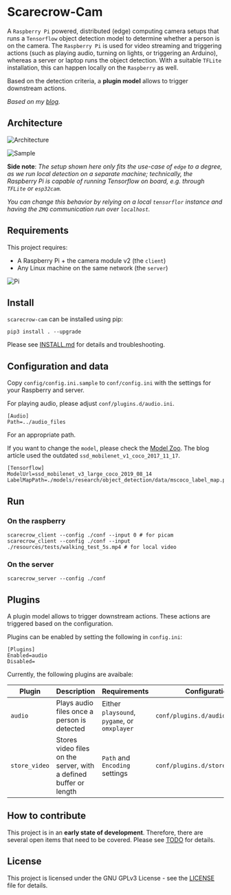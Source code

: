 # Scarecrow-Cam
A `Raspberry Pi` powered, distributed (edge) computing camera setups that runs a `Tensorflow` object detection model to determine whether a person is on the camera. The `Raspberry Pi` is used for video streaming and triggering actions (such as playing audio, turning on lights, or triggering an Arduino), whereas a server or laptop runs the object detection. With a suitable `TFLite` installation, this can happen locally on the `Raspberry` as well.

Based on the detection criteria, a **plugin model** allows to trigger downstream actions.

*Based on my [blog](https://chollinger.com/blog/2019/12/tensorflow-on-edge-or-building-a-smart-security-camera-with-a-raspberry-pi/).*

## Architecture
![Architecture](./docs/architecture.png)

![Sample](./docs/cam_1.png)

**Side note**: *The setup shown here only fits the use-case of `edge` to a degree, as we run local detection on a separate machine; technically, the Raspberry Pi is capable of running Tensorflow on board, e.g. through `TFLite` or `esp32cam`.*

*You can change this behavior by relying on a local `tensorflor` instance and having the `ZMQ` communication run over `localhost`.*

## Requirements
This project requires:
* A Raspberry Pi + the camera module v2 (the `client`) 
* Any Linux machine on the same network (the `server`)

![Pi](./docs/pi.jpg)

## Install
`scarecrow-cam` can be installed using pip:
```
pip3 install . --upgrade
```

Please see [INSTALL.md](./INSTALL.md) for details and troubleshooting.

## Configuration and data

Copy `config/config.ini.sample` to `conf/config.ini` with the settings for your Raspberry and server.

For playing audio, please adjust `conf/plugins.d/audio.ini`.

```
[Audio]
Path=../audio_files
```
For an appropriate path.

If you want to change the `model`, please check the [Model Zoo](https://github.com/otter-in-a-suit/models/blob/master/research/object_detection/g3doc/detection_model_zoo.md). The blog article used the outdated `ssd_mobilenet_v1_coco_2017_11_17`.

```
[Tensorflow]
ModelUrl=ssd_mobilenet_v3_large_coco_2019_08_14
LabelMapPath=./models/research/object_detection/data/mscoco_label_map.pbtxt
```

## Run

### On the raspberry
```
scarecrow_client --config ./conf --input 0 # for picam
scarecrow_client --config ./conf --input ./resources/tests/walking_test_5s.mp4 # for local video 
```

### On the server
```
scarecrow_server --config ./conf
```

## Plugins
A plugin model allows to trigger downstream actions. These actions are triggered based on the configuration.

Plugins can be enabled by setting the following in `config.ini`:
```
[Plugins]
Enabled=audio
Disabled=
```

Currently, the following plugins are avaibale:

| Plugin | Description                                 | Requirements                                 | Configuration              | Base  |
|--------|---------------------------------------------|----------------------------------------------|----------------------------|-------|
| `audio`  | Plays audio files once a person is detected | Either `playsound`, `pygame`, or `omxplayer` | `conf/plugins.d/audio.ini` | `ZMQ` |
| `store_video`  | Stores video files on the server, with a defined buffer or length | `Path` and `Encoding` settings | `conf/plugins.d/store_video.ini` | `ZServerMQ` |

## How to contribute
This project is in an **early state of development**. Therefore,  there are several open items that need to be covered. Please see [TODO](TODO.md) for details. 

## License
This project is licensed under the GNU GPLv3 License - see the [LICENSE](LICENSE) file for details.